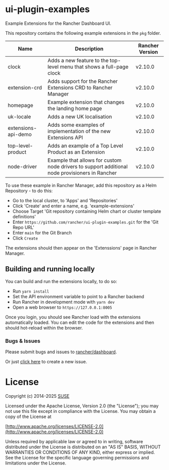 # ui-plugin-examples
Example Extensions for the Rancher Dashboard UI.

This repository contains the following example extensions in the `pkg` folder.

|Name|Description|Rancher Version|
|----|-----------|---------------|
|clock|Adds a new feature to the top-level menu that shows a full-page clock|v2.10.0|
|extension-crd|Adds support for the Rancher Extensions CRD to Rancher Manager|v2.10.0|
|homepage|Example extension that changes the landing home page|v2.10.0|
|uk-locale|Adds a new UK localisation|v2.10.0|
|extensions-api-demo|Adds some examples of implementation of the new Extensions API|v2.10.0|
|top-level-product|Adds an example of a Top Level Product as an Extension|v2.10.0|
|node-driver|Example that allows for custom node drivers to support additional node provisioners in Rancher|v2.10.0|

To use these example in Rancher Manager, add this repository as a Helm Repository - to do this:

- Go to the local cluster, to 'Apps' and 'Repositories'
- Click 'Create' and enter a name, e.g. 'example-extensions'
- Choose Target 'Git repository containing Helm chart or cluster template definitions'
- Enter `https://github.com/rancher/ui-plugin-examples.git` for the 'Git Repo URL'
- Enter `main` for the Git Branch
- Click `Create`

The extensions should then appear on the 'Extenssions' page in Rancher Manager.

## Building and running locally

You can build and run the extensions locally, to do so:

- Run `yarn install`
- Set the API environment variable to point to a Rancher backend
- Run Rancher in development mode with `yarn dev`
- Open a web browser to `https://127.0.0.1:8005`

Once you login, you should see Rancher load with the extensions automatically loaded. You can edit the code for the extensions
and then should hot-reload within the browser.

### Bugs & Issues
Please submit bugs and issues to [rancher/dashboard](//github.com/rancher/dashboard/issues).

Or just [click here](//github.com/rancher/dashboard/issues/new) to create a new issue.

License
=======
Copyright (c) 2014-2025 [SUSE](https://www.suse.com)

Licensed under the Apache License, Version 2.0 (the "License");
you may not use this file except in compliance with the License.
You may obtain a copy of the License at

[http://www.apache.org/licenses/LICENSE-2.0](http://www.apache.org/licenses/LICENSE-2.0)

Unless required by applicable law or agreed to in writing, software
distributed under the License is distributed on an "AS IS" BASIS,
WITHOUT WARRANTIES OR CONDITIONS OF ANY KIND, either express or implied.
See the License for the specific language governing permissions and
limitations under the License.

